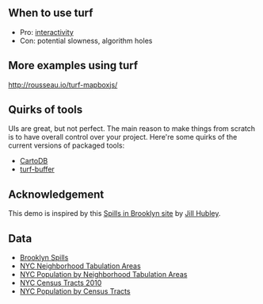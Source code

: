 ## When to use turf

- Pro: [interactivity](https://www.mapbox.com/guides/analysis-with-turf/)
- Con: potential slowness, algorithm holes

## More examples using turf

http://rousseau.io/turf-mapboxjs/

## Quirks of tools

UIs are great, but not perfect. The main reason to make things from scratch is to have overall control over your project. Here're some quirks of the current versions of packaged tools:

- [CartoDB](http://gis.stackexchange.com/questions/130131/how-to-map-places-with-zip-codes-that-have-leading-zeros-using-cartodb)
- [turf-buffer](https://github.com/Turfjs/turf-buffer/issues/7)

## Acknowledgement

This demo is inspired by this [Spills in Brooklyn site](http://jillhubley.com/project/spills/) by [Jill Hubley](https://github.com/jhubley). 

## Data

- [Brooklyn Spills](https://github.com/jhubley/spills)
- [NYC Neighborhood Tabulation Areas](https://data.cityofnewyork.us/City-Government/Neighborhood-Tabulation-Areas/cpf4-rkhq)
- [NYC Population by Neighborhood Tabulation Areas](https://data.cityofnewyork.us/City-Government/New-York-City-Population-By-Neighborhood-Tabulatio/swpk-hqdp)
- [NYC Census Tracts 2010](https://data.cityofnewyork.us/City-Government/2010-Census-Tracts/fxpq-c8ku)
- [NYC Population by Census Tracts](https://data.cityofnewyork.us/City-Government/New-York-City-Population-By-Census-Tracts/37cg-gxjd)